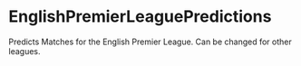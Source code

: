 # EnglishPremierLeaguePredictions
Predicts Matches for the English Premier League. Can be changed for other leagues.
